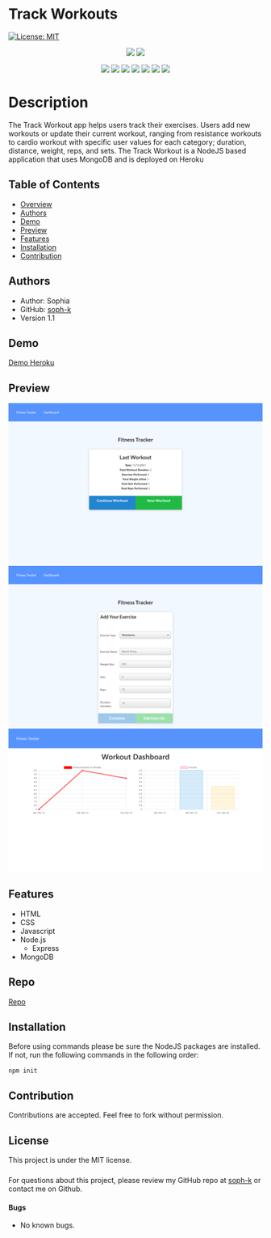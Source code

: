 # Track Workouts

[![License: MIT](https://img.shields.io/badge/License-MIT-yellow.svg)](https://opensource.org/licenses/MIT)


<p align="center">
    <img src="https://img.shields.io/github/repo-size/soph-k/track-workout"/>
    <img src="https://img.shields.io/github/last-commit/soph-k/track-workout"/>
</p>
<p align="center">
    <img src="https://img.shields.io/badge/HTML-yellow"/>
    <img src="https://img.shields.io/badge/CSS-gray"/>
    <img src="https://img.shields.io/badge/-Javascript-red"/>
    <img src="https://img.shields.io/badge/NodeJS-yellow"/>
    <img src="https://img.shields.io/badge/Express-pink"/>
    <img src="https://img.shields.io/badge/-MongoDB-blue" />
    <img src="https://img.shields.io/badge/-Heroku-purple"/>
</p>
   

# Description
The Track Workout app helps users track their exercises. Users add new workouts or update their current workout, ranging from resistance workouts to cardio workout with specific user values for each category; duration, distance, weight, reps, and sets. The Track Workout is a NodeJS based application that uses MongoDB and is deployed on Heroku 


## Table of Contents
- [Overview](#overview)
- [Authors](#authors)
- [Demo](#demo)
- [Preview](#preview)
- [Features](#features)
- [Installation](#installation)
- [Contribution](#contribution)



## Authors
 - Author: Sophia
 - GitHub: [soph-k](https://github.com/soph-k)
- Version 1.1


## Demo
[Demo Heroku](https://sophk-track-workout.herokuapp.com/)


## Preview
![Preview 1](./public/images/screenshot-1.png)
![Preview 2](./public/images/screenshot-2.png)
![Preview 3](./public/images/screenshot-3.png)


## Features
- HTML
- CSS
- Javascript 
- Node.js 
    - Express
- MongoDB


## Repo
[Repo](https://github.com/soph-k/track-workouts)

## Installation
Before using commands please be sure the NodeJS packages are installed. 
If not, run the following commands in the following order: 
```
npm init
```


## Contribution
Contributions are accepted. Feel free to fork without permission.


## License
This project is under the MIT license.


###
For questions about this project, please review my GitHub repo at [soph-k](https://github.com/soph-k) or contact me on Github.


#### Bugs 
- No known bugs.


